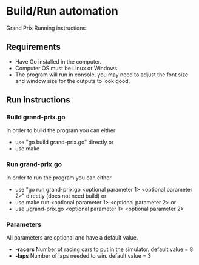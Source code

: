 # Build/Run automation

Grand Prix Running instructions

## Requirements

* Have Go installed in the computer.
* Computer OS must be Linux or Windows.
* The program will run in console, you may need to adjust the font size and window size for the outputs to look good.

## Run instructions

### Build grand-prix.go
In order to build the program you can either

* use "go build grand-prix.go" directly
or
* use make

### Run grand-prix.go
In order to run the program you can either

* use "go run grand-prix.go <optional parameter 1> <optional parameter 2>" directly (does not need build)
or
* use make run <optional parameter 1> <optional parameter 2>
or
* use ./grand-prix.go <optional parameter 1> <optional parameter 2>

### Parameters
All parameters are optional and have a default value.

* **-racers** Number of racing cars to put in the simulator. default value = 8
* **-laps** Number of laps needed to win. default value = 3

